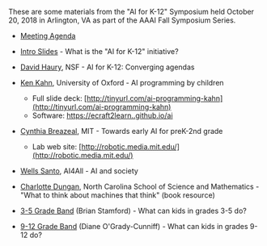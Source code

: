 These are some materials from the "AI for K-12" Symposium held October 20, 2018 in Arlington, VA as part of the AAAI Fall Symposium Series.

* [Meeting Agenda](https://github.com/touretzkyds/ai4k12/blob/master/documents/2018-symposium/Agenda.pdf)
* [Intro Slides](https://github.com/touretzkyds/ai4k12/blob/master/documents/2018-symposium/Intro-Slides.pdf) - What is the "AI for K-12" initiative?
* [David Haury](https://github.com/touretzkyds/ai4k12/blob/master/documents/2018-symposium/David_Haury_AI4K12.pdf), NSF - AI for K-12: Converging agendas
* [Ken Kahn](https://github.com/touretzkyds/ai4k12/blob/master/documents/2018-symposium/Ken_Kahn_AI4K12.pdf), University of Oxford - AI programming by children
  * Full slide deck: [http://tinyurl.com/ai-programming-kahn](http://tinyurl.com/ai-programming-kahn)
  * Software: [https://ecraft2learn..github.io/ai](https://ecraft2learn..github.io/ai)
* [Cynthia Breazeal](https://github.com/touretzkyds/ai4k12/blob/master/documents/2018-symposium/Cynthia_Breazeal_AI4K12.pdf), MIT - Towards early AI for preK-2nd grade
   * Lab web site: [http://robotic.media.mit.edu/](http://robotic.media.mit.edu/)
* [Wells Santo](https://github.com/touretzkyds/ai4k12/blob/master/documents/2018-symposium/Wells_Santo_AI4K12.pdf), AI4All - AI and society
* [Charlotte Dungan](https://github.com/touretzkyds/ai4k12/blob/master/documents/2018-symposium/Charlotte_Dungan_AI4K12.pdf), North Carolina School of Science and Mathematics - "What to think about machines that think" (book resource)

* [3-5 Grade Band](https://github.com/touretzkyds/ai4k12/blob/master/documents/2018-symposium/Grades-3-5.pdf) (Brian Stamford) - What can kids in grades 3-5 do?
* [9-12 Grade Band](https://github.com/touretzkyds/ai4k12/blob/master/documents/2018-symposium/Grades-9-12.pdf) (Diane O'Grady-Cunniff) - What can kids in grades 9-12 do?
